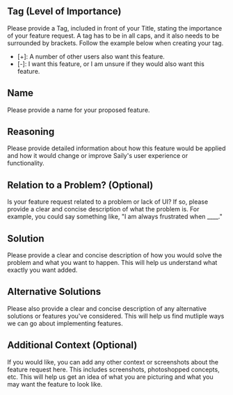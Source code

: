 ## Tag (Level of Importance)
Please provide a Tag, included in front of your Title, stating the importance of your feature request. A tag has 
to be in all caps, and it also needs to be surrounded by brackets. Follow the example below when creating your tag.

- [+]: A number of other users also want this feature.
- [-]: I want this feature, or I am unsure if they would also want this feature.

## Name
Please provide a name for your proposed feature.

## Reasoning
Please provide detailed information about how this feature would be applied and how it would
change or improve Saily's user experience or functionality.

## Relation to a Problem? (Optional)
Is your feature request related to a problem or lack of UI? If so, please provide a clear and
concise description of what the problem is. For example, you could say something like,
"I am always frustrated when ____."

## Solution
Please provide a clear and concise description of how you would solve the problem and what you 
want to happen. This will help us understand what exactly you want added.

## Alternative Solutions
Please also provide a clear and concise description of any alternative solutions or features 
you've considered. This will help us find mutliple ways we can go about implementing features.

## Additional Context (Optional)
If you would like, you can add any other context or screenshots about the feature request here.
This includes screenshots, photoshopped concepts, etc. This will help us get an idea of what you
are picturing and what you may want the feature to look like.
